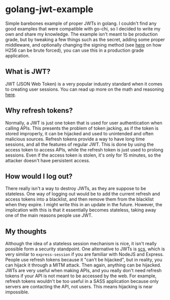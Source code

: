 # golang-jwt-example
Simple barebones example of proper JWTs in golang. I couldn't find any good examples that were compatible with go-chi, so I decided to write my own and share my knowledge. The example isn't meant to be production grade, but by tweaking a few things such as the secret, adding some proper middleware, and optionally changing the signing method (see [here](https://auth0.com/blog/brute-forcing-hs256-is-possible-the-importance-of-using-strong-keys-to-sign-jwts/) on how H256 can be brute forced), you can use this in a production grade application.

## What is JWT?
JWT (JSON Web Token) is a very popular industry standard when it comes to creating user sessions. You can read up more on the math and reasoning [here](https://jwt.io/). 

## Why refresh tokens?
Normally, a JWT is just one token that is used for user authentication when calling APIs. This presents the problem of token jacking, as if the token is stored improperly, it can be hijacked and used to unintended and often malicious sources. Refresh tokens provide a way to have long time sessions, and all the features of regular JWT. This is done by using the access token to access APIs, while the refresh token is just used to prolong sessions. Even if the access token is stolen, it's only for 15 minutes, so the attacker doesn't have persistent access.

## How would I log out?
There really isn't a way to destroy JWTs, as they are suppose to be stateless. One way of logging out would be to add the current refresh and access tokens into a blacklist, and then remove them from the blacklist when they expire. I might write this in an update in the future. However, the implication with this is that it essentially becomes stateless, taking away one of the main reasons people use JWT.

## My thoughts
Although the idea of a stateless session mechanism is nice, it isn't really possible form a security standpoint. One alternative to JWTs is [scs](https://github.com/alexedwards/scs), which is very similar to `express-session` if you are familiar with NodeJS and Express. People use refresh tokens because it "can't be hijacked", but in reality, you can hijack it through a MITM attack. Then again, anything can be hijacked. JWTs are very useful when making APIs, and you really don't need refresh tokens if your API is not meant to be accessed by the web. For example, refresh tokens wouldn't be too useful in a SASS application because only servers are contacting the API, not users. This means hijacking is near impossible.